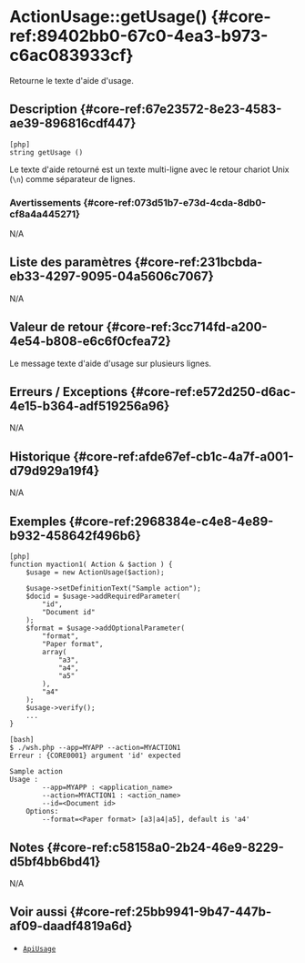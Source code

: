 # ActionUsage::getUsage() {#core-ref:89402bb0-67c0-4ea3-b973-c6ac083933cf}

<div class="short-description">
Retourne le texte d'aide d'usage.
</div>

## Description {#core-ref:67e23572-8e23-4583-ae39-896816cdf447}

    [php]
    string getUsage ()

Le texte d'aide retourné est un texte multi-ligne avec le retour chariot Unix
(`\n`) comme séparateur de lignes.

### Avertissements {#core-ref:073d51b7-e73d-4cda-8db0-cf8a4a445271}

N/A

## Liste des paramètres {#core-ref:231bcbda-eb33-4297-9095-04a5606c7067}

N/A

## Valeur de retour {#core-ref:3cc714fd-a200-4e54-b808-e6c6f0cfea72}

Le message texte d'aide d'usage sur plusieurs lignes.

## Erreurs / Exceptions {#core-ref:e572d250-d6ac-4e15-b364-adf519256a96}

N/A

## Historique {#core-ref:afde67ef-cb1c-4a7f-a001-d79d929a19f4}

N/A

## Exemples {#core-ref:2968384e-c4e8-4e89-b932-458642f496b6}

    [php]
    function myaction1( Action & $action ) {
        $usage = new ActionUsage($action);
        
        $usage->setDefinitionText("Sample action");
        $docid = $usage->addRequiredParameter(
        	"id",
        	"Document id"
        );
        $format = $usage->addOptionalParameter(
        	"format",
        	"Paper format",
        	array(
    	        "a3",
    	        "a4",
    	        "a5"
    	    ),
    	    "a4"
    	);
        $usage->verify();
        ...
    }

    [bash]
    $ ./wsh.php --app=MYAPP --action=MYACTION1
    Erreur : {CORE0001} argument 'id' expected
    
    Sample action
    Usage :
            --app=MYAPP : <application_name>
            --action=MYACTION1 : <action_name>
            --id=<Document id>
        Options:
            --format=<Paper format> [a3|a4|a5], default is 'a4'

## Notes {#core-ref:c58158a0-2b24-46e9-8229-d5bf4bb6bd41}

N/A

## Voir aussi {#core-ref:25bb9941-9b47-447b-af09-daadf4819a6d}

- [`ApiUsage`][ApiUsage]

<!-- links -->
[ApiUsage]: #core-ref:dac6d107-3e77-48ba-8912-ffccd0061cbf